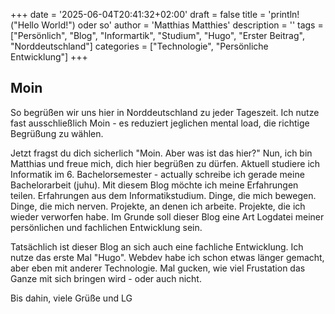 +++
date = '2025-06-04T20:41:32+02:00'
draft = false
title = 'println!("Hello World!") oder so'
author = 'Matthias Matthies'
description = ''
tags = ["Persönlich", "Blog", "Informartik", "Studium", "Hugo", "Erster Beitrag", "Norddeutschland"]
categories = ["Technologie", "Persönliche Entwicklung"]
+++
## Moin
So begrüßen wir uns hier in Norddeutschland zu jeder Tageszeit. Ich nutze fast ausschließlich Moin - es reduziert jeglichen mental load, die richtige Begrüßung zu wählen.

Jetzt fragst du dich sicherlich "Moin. Aber was ist das hier?" Nun, ich bin Matthias und freue mich, dich hier begrüßen zu dürfen. Aktuell studiere ich Informatik im 6. Bachelorsemester - actually schreibe ich gerade meine Bachelorarbeit (juhu). Mit diesem Blog möchte ich meine Erfahrungen teilen. Erfahrungen aus dem Informatikstudium. Dinge, die mich bewegen. Dinge, die mich nerven. Projekte, an denen ich arbeite. Projekte, die ich wieder verworfen habe. Im Grunde soll dieser Blog eine Art Logdatei meiner persönlichen und fachlichen Entwicklung sein.

Tatsächlich ist dieser Blog an sich auch eine fachliche Entwicklung. Ich nutze das erste Mal "Hugo". Webdev habe ich schon etwas länger gemacht, aber eben mit anderer Technologie. Mal gucken, wie viel Frustation das Ganze mit sich bringen wird - oder auch nicht.

Bis dahin, viele Grüße und LG
